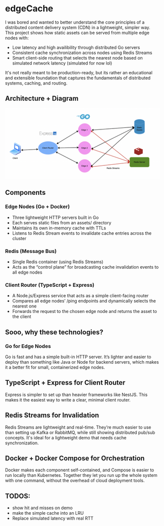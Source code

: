 # edgeCache

I was bored and wanted to better understand the core principles of a distributed content delivery system (CDN) in a lightweight, simpler way. This project shows how static assets can be served from multiple edge nodes with:
* Low latency and high availibility through distributed Go servers
* Consistent cache synchronization across nodes using Redis Streams
* Smart client-side routing that selects the nearest node based on simulated network latency (simulated for now lol)

It's not really meant to be production-ready, but its rather an educational and extensible foundation that captures the fundamentals of distributed systems, caching, and routing.

## Architecture + Diagram

![Architecture Diagram](Diagram.png)

## Components

### Edge Nodes (Go + Docker)
* Three lightweight HTTP servers built in Go
* Each serves static files from an assets/ directory
* Maintains its own in-memory cache with TTLs
* Listens to Redis Stream events to invalidate cache entries across the cluster

### Redis (Message Bus)
* Single Redis container (using Redis Streams)
* Acts as the “control plane” for broadcasting cache invalidation events to all edge nodes

### Client Router (TypeScript + Express)
* A Node.js/Express service that acts as a simple client-facing router
* Compares all edge nodes’ /ping endpoints and dynamically selects the nearest one
* Forwards the request to the chosen edge node and returns the asset to the client

## Sooo, why these technologies?

### Go for Edge Nodes
Go is fast and has a simple built-in HTTP server. It’s lighter and easier to deploy than something like Java or Node for backend servers, which makes it a better fit for small, containerized edge nodes.

## TypeScript + Express for Client Router
Express is simpler to set up than heavier frameworks like NestJS. This makes it the easiest way to write a clear, minimal client router.

## Redis Streams for Invalidation
Redis Streams are lightweight and real-time. They’re much easier to use than setting up Kafka or RabbitMQ, while still showing distributed pub/sub concepts. It's ideal for a lightweight demo that needs cache synchronization.

## Docker + Docker Compose for Orchestration
Docker makes each component self-contained, and Compose is easier to run locally than Kubernetes. Together they let you run up the whole system with one command, without the overhead of cloud deployment tools.


## TODOS:
- show hit and misses on demo
- make the simple cache into an LRU
- Replace simulated latency with real RTT